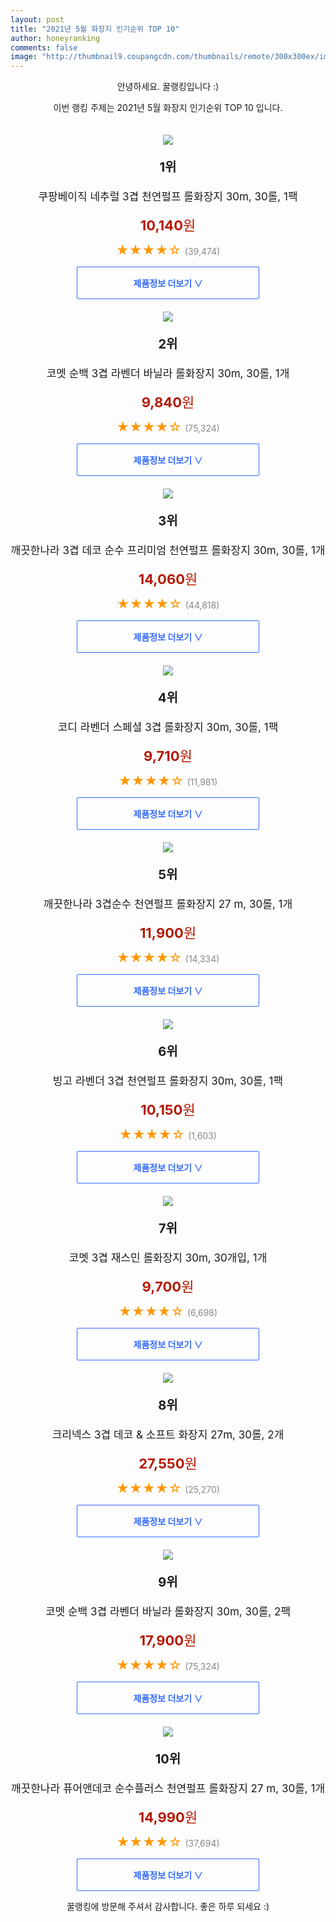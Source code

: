 ```yaml
--- 
layout: post 
title: "2021년 5월 화장지 인기순위 TOP 10" 
author: honeyranking 
comments: false 
image: "http://thumbnail9.coupangcdn.com/thumbnails/remote/300x300ex/image/retail/images/13429987375406-aaf03e60-844c-4fbd-9559-84428a3a91ff.jpg" 
--- 
```

<p style="text-align: center;">안녕하세요. 꿀랭킹입니다 :)</p> <p style="text-align: center;">이번 랭킹 주제는 2021년 5월 화장지 인기순위 TOP 10 입니다.</p><center><img src="http://thumbnail9.coupangcdn.com/thumbnails/remote/300x300ex/image/retail/images/13429987375406-aaf03e60-844c-4fbd-9559-84428a3a91ff.jpg" style="margin-top:20px" /></center> <p style="text-align: center; font-size: 20px"><b>1위</b></p> <p style="text-align: center; font-size: 17px">쿠팡베이직 네추럴 3겹 천연펄프 롤화장지 30m, 30롤, 1팩</p> <p style="text-align: center;"><span style="color: #b61800; font-size: 22px;"><b>10,140</b>원</span></p> <p style="text-align: center;"><span style="color: #ff9600; font-size: 20px;">★★★★☆ </span><span style="color: #878787;">(39,474)</span></p> <center><a href="https://coupa.ng/bZFuMP"> <div style="font-size: 14px; display: inline-block; padding: 15px 90px; color: #346aff; border-radius: 2px; border: 1px solid #346aff; cursor: pointer;"><b>제품정보 더보기 &or;</b></div> </a></center><center><img src="http://thumbnail7.coupangcdn.com/thumbnails/remote/300x300ex/image/retail/images/9832046468730-bf03a689-14e9-44b1-a27c-eeb3368b3856.jpg" style="margin-top:20px" /></center> <p style="text-align: center; font-size: 20px"><b>2위</b></p> <p style="text-align: center; font-size: 17px">코멧 순백 3겹 라벤더 바닐라 롤화장지 30m, 30롤, 1개</p> <p style="text-align: center;"><span style="color: #b61800; font-size: 22px;"><b>9,840</b>원</span></p> <p style="text-align: center;"><span style="color: #ff9600; font-size: 20px;">★★★★☆ </span><span style="color: #878787;">(75,324)</span></p> <center><a href="https://coupa.ng/bZFuMQ"> <div style="font-size: 14px; display: inline-block; padding: 15px 90px; color: #346aff; border-radius: 2px; border: 1px solid #346aff; cursor: pointer;"><b>제품정보 더보기 &or;</b></div> </a></center><center><img src="http://thumbnail7.coupangcdn.com/thumbnails/remote/300x300ex/image/retail/images/4431927714950-579417f6-2fb8-4d5b-a77a-8f280b0e5768.jpg" style="margin-top:20px" /></center> <p style="text-align: center; font-size: 20px"><b>3위</b></p> <p style="text-align: center; font-size: 17px">깨끗한나라 3겹 데코 순수 프리미엄 천연펄프 롤화장지 30m, 30롤, 1개</p> <p style="text-align: center;"><span style="color: #b61800; font-size: 22px;"><b>14,060</b>원</span></p> <p style="text-align: center;"><span style="color: #ff9600; font-size: 20px;">★★★★☆ </span><span style="color: #878787;">(44,818)</span></p> <center><a href="https://coupa.ng/bZFuMT"> <div style="font-size: 14px; display: inline-block; padding: 15px 90px; color: #346aff; border-radius: 2px; border: 1px solid #346aff; cursor: pointer;"><b>제품정보 더보기 &or;</b></div> </a></center><center><img src="http://thumbnail9.coupangcdn.com/thumbnails/remote/300x300ex/image/retail/images/692359798639381-66ac52d5-0397-4ead-a3b6-0aa1e08d68c3.jpg" style="margin-top:20px" /></center> <p style="text-align: center; font-size: 20px"><b>4위</b></p> <p style="text-align: center; font-size: 17px">코디 라벤더 스페셜 3겹 롤화장지 30m, 30롤, 1팩</p> <p style="text-align: center;"><span style="color: #b61800; font-size: 22px;"><b>9,710</b>원</span></p> <p style="text-align: center;"><span style="color: #ff9600; font-size: 20px;">★★★★☆ </span><span style="color: #878787;">(11,981)</span></p> <center><a href="https://coupa.ng/bZFuMZ"> <div style="font-size: 14px; display: inline-block; padding: 15px 90px; color: #346aff; border-radius: 2px; border: 1px solid #346aff; cursor: pointer;"><b>제품정보 더보기 &or;</b></div> </a></center><center><img src="http://thumbnail8.coupangcdn.com/thumbnails/remote/300x300ex/image/product/image/vendoritem/2019/05/08/3000729703/2aa5fcea-63f0-40cf-9a22-730fe0392699.jpg" style="margin-top:20px" /></center> <p style="text-align: center; font-size: 20px"><b>5위</b></p> <p style="text-align: center; font-size: 17px">깨끗한나라 3겹순수 천연펄프 롤화장지 27 m, 30롤, 1개</p> <p style="text-align: center;"><span style="color: #b61800; font-size: 22px;"><b>11,900</b>원</span></p> <p style="text-align: center;"><span style="color: #ff9600; font-size: 20px;">★★★★☆ </span><span style="color: #878787;">(14,334)</span></p> <center><a href="https://coupa.ng/bZFuM0"> <div style="font-size: 14px; display: inline-block; padding: 15px 90px; color: #346aff; border-radius: 2px; border: 1px solid #346aff; cursor: pointer;"><b>제품정보 더보기 &or;</b></div> </a></center><center><img src="http://thumbnail10.coupangcdn.com/thumbnails/remote/300x300ex/image/retail/images/1047394073112057-bb9417c0-386d-45d5-a463-7b5c1cce6253.jpg" style="margin-top:20px" /></center> <p style="text-align: center; font-size: 20px"><b>6위</b></p> <p style="text-align: center; font-size: 17px">빙고 라벤더 3겹 천연펄프 롤화장지 30m, 30롤, 1팩</p> <p style="text-align: center;"><span style="color: #b61800; font-size: 22px;"><b>10,150</b>원</span></p> <p style="text-align: center;"><span style="color: #ff9600; font-size: 20px;">★★★★☆ </span><span style="color: #878787;">(1,603)</span></p> <center><a href="https://coupa.ng/bZFuM4"> <div style="font-size: 14px; display: inline-block; padding: 15px 90px; color: #346aff; border-radius: 2px; border: 1px solid #346aff; cursor: pointer;"><b>제품정보 더보기 &or;</b></div> </a></center><center><img src="http://thumbnail9.coupangcdn.com/thumbnails/remote/300x300ex/image/product/image/vendoritem/2018/12/21/4219933684/9e250a73-9339-479f-9e88-b657e353ca96.jpg" style="margin-top:20px" /></center> <p style="text-align: center; font-size: 20px"><b>7위</b></p> <p style="text-align: center; font-size: 17px">코멧 3겹 재스민 롤화장지 30m, 30개입, 1개</p> <p style="text-align: center;"><span style="color: #b61800; font-size: 22px;"><b>9,700</b>원</span></p> <p style="text-align: center;"><span style="color: #ff9600; font-size: 20px;">★★★★☆ </span><span style="color: #878787;">(6,698)</span></p> <center><a href="https://coupa.ng/bZFuM7"> <div style="font-size: 14px; display: inline-block; padding: 15px 90px; color: #346aff; border-radius: 2px; border: 1px solid #346aff; cursor: pointer;"><b>제품정보 더보기 &or;</b></div> </a></center><center><img src="http://thumbnail10.coupangcdn.com/thumbnails/remote/300x300ex/image/retail/images/1149546254933-bd2cc239-90eb-4718-be9d-45fc849c1739.png" style="margin-top:20px" /></center> <p style="text-align: center; font-size: 20px"><b>8위</b></p> <p style="text-align: center; font-size: 17px">크리넥스 3겹 데코 & 소프트 화장지 27m, 30롤, 2개</p> <p style="text-align: center;"><span style="color: #b61800; font-size: 22px;"><b>27,550</b>원</span></p> <p style="text-align: center;"><span style="color: #ff9600; font-size: 20px;">★★★★☆ </span><span style="color: #878787;">(25,270)</span></p> <center><a href="https://coupa.ng/bZFuNc"> <div style="font-size: 14px; display: inline-block; padding: 15px 90px; color: #346aff; border-radius: 2px; border: 1px solid #346aff; cursor: pointer;"><b>제품정보 더보기 &or;</b></div> </a></center><center><img src="http://thumbnail10.coupangcdn.com/thumbnails/remote/300x300ex/image/retail/images/1366291716050152-151d7855-a82e-41d6-aa7b-706e6c7cce1a.jpg" style="margin-top:20px" /></center> <p style="text-align: center; font-size: 20px"><b>9위</b></p> <p style="text-align: center; font-size: 17px">코멧 순백 3겹 라벤더 바닐라 롤화장지 30m, 30롤, 2팩</p> <p style="text-align: center;"><span style="color: #b61800; font-size: 22px;"><b>17,900</b>원</span></p> <p style="text-align: center;"><span style="color: #ff9600; font-size: 20px;">★★★★☆ </span><span style="color: #878787;">(75,324)</span></p> <center><a href="https://coupa.ng/bZFuNf"> <div style="font-size: 14px; display: inline-block; padding: 15px 90px; color: #346aff; border-radius: 2px; border: 1px solid #346aff; cursor: pointer;"><b>제품정보 더보기 &or;</b></div> </a></center><center><img src="http://thumbnail6.coupangcdn.com/thumbnails/remote/300x300ex/image/retail/images/197878420185077-a0e20c8d-f5e5-436c-aaf8-7919afa21575.jpg" style="margin-top:20px" /></center> <p style="text-align: center; font-size: 20px"><b>10위</b></p> <p style="text-align: center; font-size: 17px">깨끗한나라 퓨어앤데코 순수플러스 천연펄프 롤화장지 27 m, 30롤, 1개</p> <p style="text-align: center;"><span style="color: #b61800; font-size: 22px;"><b>14,990</b>원</span></p> <p style="text-align: center;"><span style="color: #ff9600; font-size: 20px;">★★★★☆ </span><span style="color: #878787;">(37,694)</span></p> <center><a href="https://coupa.ng/bZFuNl"> <div style="font-size: 14px; display: inline-block; padding: 15px 90px; color: #346aff; border-radius: 2px; border: 1px solid #346aff; cursor: pointer;"><b>제품정보 더보기 &or;</b></div> </a></center> <p style="text-align: center;">꿀랭킹에 방문해 주셔서 감사합니다. 좋은 하루 되세요 :)</p>
